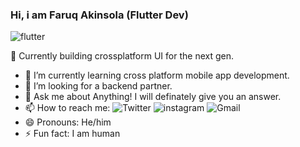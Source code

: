    ### Hi, i am Faruq Akinsola (Flutter Dev)
![flutter](https://user-images.githubusercontent.com/68930312/147390973-ca89fb1b-e258-49df-9c0b-4faaa34f2ab8.png)

 🔭 Currently building crossplatform UI for the next gen.  
- 🌱 I’m currently learning cross platform mobile app development. 
- 🤔 I’m looking for a backend partner.
- 💬 Ask me about Anything! I will definately give you an answer.
- 📫 How to reach me: 
![Twitter](https://img.shields.io/badge/Twitter-000000?style=for-the-badge&logo=Twitter&logoColor=blue)
![instagram](https://img.shields.io/badge/Instagram-000000?style=for-the-badge&logo=Instagram&logoColor=light-red)
![Gmail](https://img.shields.io/badge/Gmail-000000?style=for-the-badge&logo=Gmail&logoColor=green)
- 😄 Pronouns: He/him
- ⚡ Fun fact: I am human

